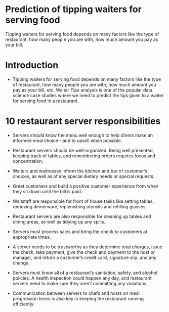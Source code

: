 # Prediction of tipping waiters for serving food
Tipping waiters for serving food depends on many factors like the type of restaurant, how many people you are with, how much amount you pay as your bill.

# Introduction

- Tipping waiters for serving food depends on many factors like the type of restaurant, how many people you are with, how much amount you pay as your bill, etc. Waiter Tips analysis is one of the popular data science case studies where we need to predict the tips given to a waiter for serving food in a restaurant.

# 10 restaurant server responsibilities 
- Servers should know the menu well enough to help diners make an informed meal choice—and to upsell when possible.

- Restaurant servers should be well-organized. Being well presented, keeping track of tables, and remembering orders requires focus and concentration. 

- Waiters and waitresses inform the kitchen and bar of customer’s choices, as well as of any special dietary needs or special requests.

- Greet customers and build a positive customer experience from when they sit down until the bill is paid.

- Waitstaff are responsible for front of house tasks like setting tables, removing dinnerware, replenishing utensils and refilling glasses.

- Restaurant servers are also responsible for cleaning up tables and dining areas, as well as tidying up any spills.

- Servers must process sales and bring the check to customers at appropriate times.

- A server needs to be trustworthy as they determine total charges, issue the check, take payment, give the check and payment to the host or manager, and return a customer’s credit card, signature slip, and any change.

- Servers must know all of a restaurant’s sanitation, safety, and alcohol policies. A health inspection could happen any day, and restaurant servers need to make sure they aren’t committing any violations.

- Communication between servers to chefs and hosts on meal progression times is also key in keeping the restaurant running efficiently.
